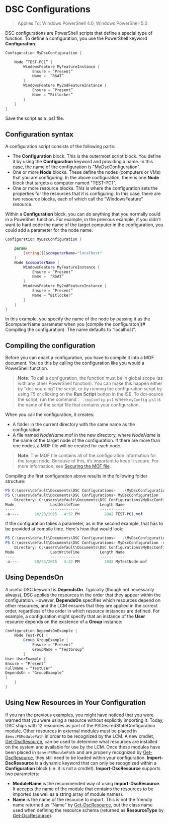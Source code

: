 # DSC Configurations

>Applies To: Windows PowerShell 4.0, Windows PowerShell 5.0

DSC configurations are PowerShell scripts that define a special type of function. 
To define a configuration, you use the PowerShell keyword __Configuration__.

```powershell
Configuration MyDscConfiguration {

	Node “TEST-PC1” {
		WindowsFeature MyFeatureInstance {
			Ensure = “Present”
			Name =	“RSAT”
		}
		WindowsFeature My2ndFeatureInstance {
			Ensure = “Present”
			Name = “Bitlocker”
		}
	}
}
```

Save the script as a .ps1 file.

## Configuration syntax

A configuration script consists of the following parts:
- The **Configuration** block. This is the outermost script block. You define it by using the **Configuration** keyword and providing a name. In this case, the name of the configuration is "MyDscConfiguration".
- One or more **Node** blocks. These define the nodes (computers or VMs) that you are configuring. In the above configuration, there is one **Node** block that targets a computer named "TEST-PC1".
- One or more resource blocks. This is where the configuration sets the properties for the resources that it is configuring. In this case, there are two resource blocks, each of which call the "WindowsFeature" resource.

Within a **Configuration** block, you can do anything that you normally could in a PoweShell function. For example, in the previous example, if you didn't want to hard code the name of the target computer in the configuration, you could add a parameter for the node name:

```powershell
Configuration MyDscConfiguration {

	param(
        [string[]]$computerName="localhost"
    )
	Node $computerName {
		WindowsFeature MyFeatureInstance {
			Ensure = “Present”
			Name =	“RSAT”
		}
		WindowsFeature My2ndFeatureInstance {
			Ensure = “Present”
			Name = “Bitlocker”
		}
	}
}
```

In this example, you specify the name of the node by passing it as the $computerName parameter when you [compile the configuraton](# Compiling the configuration). The name defaults to "localhost".

## Compiling the configuration
Before you can enact a configuration, you have to compile it into a MOF document. You do this by calling the configuration like you would a PowerShell function.
>__Note:__ To call a configuration, the function must be in global scope (as with any other PowerShell function). You can make this happen either by "dot-sourcing" the script, or by running the configuration script by using F5 or clicking on the __Run Script__ button in the ISE. To dot-source the script, run the command `. .\myConfig.ps1` where `myConfig.ps1` is the name of the script file that contains your configuration.

When you call the configuration, it creates:
- A folder in the current directory with the same name as the configuration.
- A file named _NodeName_.mof in the new directory, where _NodeName_ is the name of the target node of the configuration. If there are more than one nodes, a MOF file will be created for each node.
>__Note__: The MOF file contains all of the configuration information for the target node. Because of this, it’s important to keep it secure. For more information, see [Securing the MOF file](secureMOF.md).

Compiling the first configuration above results in the following folder structure:
```powershell
PS C:\users\default\Documents\DSC Configurations> . .\MyDscConfiguration.ps1
PS C:\users\default\Documents\DSC Configurations> MyDscConfiguration
    Directory: C:\users\default\Documents\DSC Configurations\MyDscConfiguration
Mode                LastWriteTime         Length Name                                                                                              
----                -------------         ------ ----                                                                                         
-a----       10/23/2015   4:32 PM           2842 TEST-PC1.mof
```                                                                      
If the configuration takes a parameter, as in the second example, that has to be provided at compile time. Here's how that would look:
```powershell
PS C:\users\default\Documents\DSC Configurations> . .\MyDscConfiguration.ps1
PS C:\users\default\Documents\DSC Configurations> MyDscConfiguration -computerName 'MyTestNode'
    Directory: C:\users\default\Documents\DSC Configurations\MyDscConfiguration
Mode                LastWriteTime         Length Name                                                                                              
----                -------------         ------ ----                                                                                         
-a----       10/23/2015   4:32 PM           2842 MyTestNode.mof
```      

## Using DependsOn
A useful DSC keyword is __DependsOn__. Typically (though not necessarily always), DSC applies the resources in the order that they appear within the configuration. However, __DependsOn__ specifies which resources depend on other resources, and the LCM ensures that they are applied in the correct order, regardless of the order in which resource instances are defined. For example, a configuration might specify that an instance of the __User__ resource depends on the existence of a __Group__ instance:
```powershell
Configuration DependsOnExample {
	Node Test-PC1 {
		Group GroupExample {
			Ensure = “Present”
			GroupName = “TestGroup”
		}
User UserExample {
Ensure = “Present”
FullName = “TestUser”
DependsOn = “GroupExample”
}
	}
}
```

## Using New Resources in Your Configuration
If you ran the previous examples, you might have noticed that you were warned that you were using a resource without explicitly importing it.
Today, DSC ships with 12 resources as part of the PSDesiredStateConfiguration module. Other resources in external modules must be placed in `$env:PSModulePath` in order to be recognized by the LCM. A new cmdlet, [Get-DscResource](https://technet.microsoft.com/en-us/library/dn521625.aspx), can be used to determine what resources are installed on the system and available for use by the LCM. 
Once these modules have been placed in `$env:PSModulePath` and are properly recognized by [Get-DscResource](https://technet.microsoft.com/en-us/library/dn521625.aspx), they still need to be loaded within your configuration. __Import-DscResource__ is a dynamic keyword that can only be recognized within a __Configuration__ block (i.e. it is not a cmdlet). __Import-DscResource__ supports two parameters:
* __ModuleName__ is the recommended way of using __Import-DscResource__. It accepts the name of the module that contains the resources to be imported (as well as a string array of module names). 
* __Name__ is the name of the resource to import. This is not the friendly name returned as “Name” by [Get-DscResource](https://technet.microsoft.com/en-us/library/dn521625.aspx), but the class name used when defining the resource schema (returned as __ResourceType__ by [Get-DscResource](https://technet.microsoft.com/en-us/library/dn521625.aspx)). 
